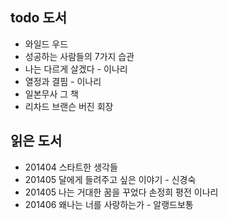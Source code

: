 
todo 도서
---------------------
- 와일드 우드
- 성공하는 사람들의 7가지 습관
- 나는 다르게 살겠다 - 이나리
- 열정과 결핌 - 이나리
- 일본무사 그 책
- 리차드 브랜슨 버진 회장

읽은 도서
--------------------
- 201404 스타트한 생각들
- 201405 달에게 들려주고 싶은 이야기 - 신경숙
- 201405 나는 거대한 꿈을 꾸었다 손정희 평전 이나리
- 201406 왜나는 너를 사랑하는가 - 알랭드보통



